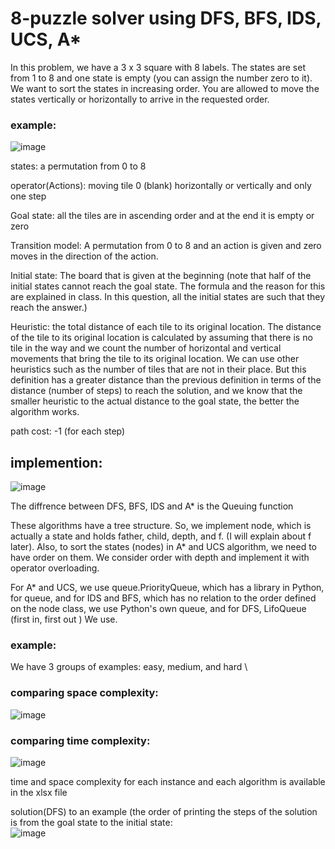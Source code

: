 # 8-puzzle solver using DFS, BFS, IDS, UCS, A*
In this problem, we have a 3 x 3 square with 8 labels. The states are set from 1 to 8 and one state is empty (you can assign the number zero to it). We want to sort the states in increasing order. You are allowed to move the states vertically or horizontally to arrive in the requested order.

### example:
![image](https://user-images.githubusercontent.com/83788223/221373596-80226403-f2c3-4ec3-8891-d2d7b2fa2d4e.png)

states: a permutation from 0 to 8 

operator(Actions): moving tile 0 (blank) horizontally or vertically and only one step 

Goal state: all the tiles are in ascending order and at the end it is empty or zero 

Transition model: A permutation from 0 to 8 and an action is given and zero moves in the direction of the action.

Initial state: The board that is given at the beginning (note that half of the initial states cannot reach the goal state. The formula and the reason for this are explained in class. In this question, all the initial states are such that they reach the answer.)

Heuristic: the total distance of each tile to its original location. The distance of the tile to its original location is calculated by assuming that there is no tile in the way and we count the number of horizontal and vertical movements that bring the tile to its original location. We can use other heuristics such as the number of tiles that are not in their place. But this definition has a greater distance than the previous definition in terms of the distance (number of steps) to reach the solution, and we know that the smaller heuristic to the actual distance to the goal state, the better the algorithm works.

path cost: -1 (for each step)

## implemention:

![image](https://user-images.githubusercontent.com/83788223/221376839-12bcbc84-f4e2-4db6-a77a-ba6dfd26cc29.png)

The diffrence between DFS, BFS, IDS and A* is the Queuing function

These algorithms have a tree structure. So, we implement node, which is actually a state and holds father, child, depth, and f. (I will explain about f later). Also, to sort the states (nodes) in A* and UCS algorithm, we need to have order on them. We consider order with depth and implement it with operator overloading.

For A* and UCS, we use queue.PriorityQueue, which has a library in Python, for queue, and for IDS and BFS, which has no relation to the order defined on the node class, we use Python's own queue, and for DFS, LifoQueue (first in, first out ) We use.

### example: 
We have 3 groups of examples: easy, medium, and hard \
### comparing space complexity:
![image](https://user-images.githubusercontent.com/83788223/221377127-0ef2c273-9908-4f49-9b1c-d5a01d32899a.png)


### comparing time complexity:
![image](https://user-images.githubusercontent.com/83788223/221377230-c87b5ab2-1187-4457-9aa3-491f9a9841b3.png)


time and space complexity for each instance and each algorithm is available in the xlsx file

solution(DFS) to an example (the order of printing the steps of the solution is from the goal state to the initial state: \
![image](https://user-images.githubusercontent.com/83788223/221377847-537388c2-4de1-4a25-8402-36e11e9c66bd.png)


